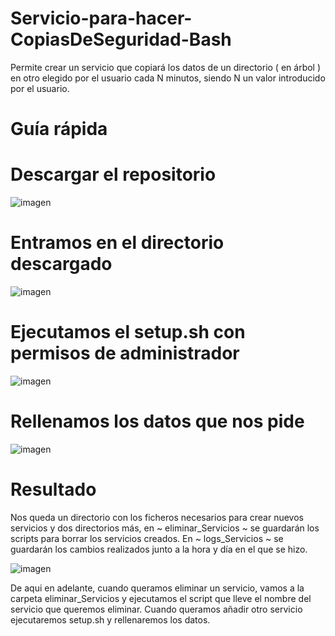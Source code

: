 # Servicio-para-hacer-CopiasDeSeguridad-Bash
Permite crear un servicio que copiará los datos de un directorio ( en árbol ) en otro elegido por el usuario cada N minutos, siendo N un valor introducido por el usuario.

# Guía rápida
# Descargar el repositorio
![imagen](https://user-images.githubusercontent.com/101645735/170832485-49150e5a-a7b6-494d-8921-4eb2a3dc9092.png)

# Entramos en el directorio descargado
![imagen](https://user-images.githubusercontent.com/101645735/170832506-81228cd6-2b30-454c-b1af-18f61f3363fc.png)

# Ejecutamos el setup.sh con permisos de administrador
![imagen](https://user-images.githubusercontent.com/101645735/170832530-f6ab2ca5-c058-4568-8f83-2ace21d05ecb.png)

# Rellenamos los datos que nos pide
![imagen](https://user-images.githubusercontent.com/101645735/170832575-7b47de16-f3c3-4985-b023-9e846898b622.png)

# Resultado
Nos queda un directorio con los ficheros necesarios para crear nuevos servicios y dos directorios más, en ~ eliminar_Servicios ~ se guardarán los scripts para borrar los servicios creados. En ~ logs_Servicios ~ se guardarán los cambios realizados junto a la hora y día en el que se hizo.

![imagen](https://user-images.githubusercontent.com/101645735/170833579-d19eb087-fb06-460d-b6f0-3143e15c06fd.png)

De aqui en adelante, cuando queramos eliminar un servicio, vamos a la carpeta eliminar_Servicios y ejecutamos el script que lleve el nombre del servicio que queremos eliminar.
Cuando queramos añadir otro servicio ejecutaremos setup.sh y rellenaremos los datos.
